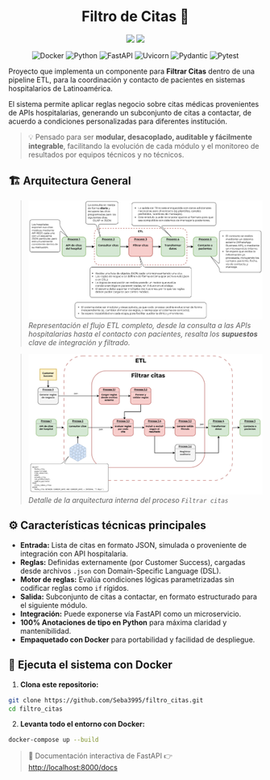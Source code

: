 <h1 align="center">Filtro de Citas 🏥</h1>
<p align="center">
  <img src="https://img.shields.io/badge/status-stable-brightgreen?style=plastic">
  <img src="https://img.shields.io/badge/license-MIT-blue?style=plastic">
</p>
<p align="center">
  <img src="https://img.shields.io/badge/Docker-2496ED?style=plastic&logo=docker&logoColor=white" alt="Docker">
  <img src="https://img.shields.io/badge/Python-3776AB?style=plastic&logo=python&logoColor=white" alt="Python">
  <img src="https://img.shields.io/badge/FastAPI-009688?style=plastic&logo=fastapi&logoColor=white" alt="FastAPI">
  <img src="https://img.shields.io/badge/Uvicorn-121212?style=plastic&logo=uvicorn&logoColor=white" alt="Uvicorn">
  <img src="https://img.shields.io/badge/Pydantic-0A1128?style=plastic&logo=python&logoColor=white" alt="Pydantic">
  <img src="https://img.shields.io/badge/Pytest-0A9EDC?style=plastic&logo=pytest&logoColor=white" alt="Pytest">
</p>


Proyecto que implementa un componente para **Filtrar Citas** dentro de una pipeline ETL, para la coordinación y contacto de pacientes en sistemas hospitalarios de Latinoamérica.

El sistema permite aplicar reglas negocio sobre citas médicas provenientes de APIs hospitalarias, generando un subconjunto de citas a contactar, de acuerdo a condiciones personalizadas para diferentes institución.

> 💡 Pensado para ser **modular, desacoplado, auditable y fácilmente integrable**, facilitando la evolución de cada módulo y el monitoreo de resultados por equipos técnicos y no técnicos.



## 🏗️ Arquitectura General

> ![Arquitectura General](/imgs/arquitectura_general.jpg)
*Representación el flujo ETL completo, desde la consulta a las APIs hospitalarias hasta el contacto con pacientes, resalta los **supuestos** clave de integración y filtrado.*



> ![Zoom Filtrar Citas](/imgs/zoom_filtrar_citas.jpg)
*Detalle de la arquitectura interna del proceso `Filtrar citas`*



## ⚙️ Características técnicas principales

- **Entrada:** Lista de citas en formato JSON, simulada o proveniente de integración con API hospitalaria.
- **Reglas:** Definidas externamente (por Customer Success), cargadas desde archivos `.json` con Domain-Specific Language (DSL).
- **Motor de reglas:** Evalúa condiciones lógicas parametrizadas sin codificar reglas como `if` rígidos.
- **Salida:** Subconjunto de citas a contactar, en formato estructurado para el siguiente módulo.
- **Integración:** Puede exponerse vía FastAPI como un microservicio.
- **100% Anotaciones de tipo en Python** para máxima claridad y mantenibilidad.
- **Empaquetado con Docker** para portabilidad y facilidad de despliegue.



## 🐳 Ejecuta el sistema con Docker

1. **Clona este repositorio:**

```bash
git clone https://github.com/Seba3995/filtro_citas.git
cd filtro_citas
````

2. **Levanta todo el entorno con Docker:**

```bash
docker-compose up --build
```

> 🔗 Documentación interactiva de FastAPI 
👉 [http://localhost:8000/docs](http://localhost:8000/docs)


